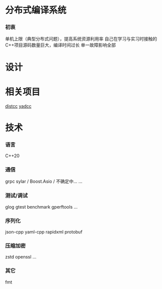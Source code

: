 # 分布式编译系统
### 初衷
单机上限（典型分布式问题），提高系统资源利用率
自己在学习与实习时接触的C++项目源码数量巨大，编译时间过长
单一故障影响全部

# 设计


# 相关项目
[distcc](https://github.com/distcc/distcc)
[yadcc](https://github.com/Tencent/yadcc)

# 技术
### 语言
C++20
### 通信
grpc
sylar / Boost.Asio / 不确定中...
...
### 测试/调试
glog
gtest
benchmark
gperftools
...
### 序列化
json-cpp
yaml-cpp
rapidxml
protobuf
### 压缩加密
zstd
openssl
...
### 其它
fmt